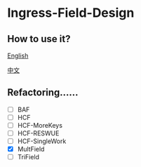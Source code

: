 # Ingress-Field-Design

## How to use it?

[English](https://github.com/Konano/Ingress-Field-Design/wiki/Instructions-for-use)

[中文](https://github.com/Konano/Ingress-Field-Design/wiki/%E4%BD%BF%E7%94%A8%E8%AF%B4%E6%98%8E)

## Refactoring……

- [ ] BAF
- [ ] HCF
- [ ] HCF-MoreKeys
- [ ] HCF-RESWUE
- [ ] HCF-SingleWork
- [x] MultField
- [ ] TriField